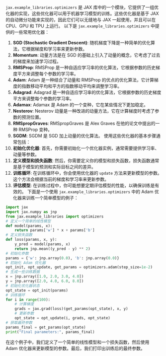 `jax.example_libraries.optimizers` 是 JAX 库中的一个模块，它提供了一组优化器的实现，这些优化器可以用于机器学习模型的训练。这些优化器是基于 JAX 的自动微分功能来实现的，因此它们可以无缝地与 JAX 一起使用，并且可以在 CPU、GPU 和 TPU 上运行。
以下是 `jax.example_libraries.optimizers` 中提供的一些常用优化器：
1. **SGD (Stochastic Gradient Descent)**: 随机梯度下降是一种简单的优化算法，它根据梯度和学习率来更新参数。
2. **Momentum**: 动量方法是在 SGD 的基础上引入了动量的概念，它考虑了过去的梯度来加速学习过程。
3. **RMSProp**: RMSProp 是一种自适应学习率的优化算法，它根据参数的历史梯度平方来调整每个参数的学习率。
4. **Adam**: Adam 是一种结合了动量和 RMSProp 的优点的优化算法，它计算梯度的指数移动平均和平方的指数移动平均来调整学习率。
5. **Adagrad**: Adagrad 是一种自适应学习率的优化算法，它根据参数的历史梯度平方来调整每个参数的学习率。
6. **Adamax**: Adamax 是 Adam 的一个变种，它在某些情况下更加稳定。
7. **Nesterov**: Nesterov 动量是一种改进的动量方法，它在计算梯度时考虑了参数的预测位置。
8. **RMSpropGraves**: RMSpropGraves 是 Alex Graves 在他的论文中提出的一种 RMSProp 变种。
9. **SGDM**: SGDM 是 SGD 加上动量的优化算法。
使用这些优化器的基本步骤通常包括：
1. **初始化优化器**: 首先，你需要初始化一个优化器实例，通常需要提供学习率、动量等参数。
2. **定义模型和损失函数**: 然后，你需要定义你的模型和损失函数，损失函数通常是基于模型的预测和实际目标之间的差异。
3. **训练循环**: 在训练循环中，你会使用优化器的 `update` 方法来更新模型的参数。这个方法会根据当前的梯度和学习率来更新参数。
4. **评估模型**: 在训练过程中，你可能想要定期评估模型的性能，以确保训练是有效的。
下面是一个使用 `jax.example_libraries.optimizers` 中的 Adam 优化器来训练一个简单模型的例子：
```python
import jax
import jax.numpy as jnp
from jax.example_libraries import optimizers
# 定义一个简单的线性模型
def model(params, x):
    return params['w'] * x + params['b']
# 定义损失函数
def loss(params, x, y):
    y_pred = model(params, x)
    return jnp.mean((y_pred - y) ** 2)
# 初始化参数
params = {'w': jnp.array(0.0), 'b': jnp.array(0.0)}
# 初始化 Adam 优化器
opt_init, opt_update, get_params = optimizers.adam(step_size=1e-2)
# 生成一些训练数据
x = jnp.array([1.0, 2.0, 3.0, 4.0])
y = jnp.array([2.0, 4.0, 6.0, 8.0])
# 初始化优化器状态
opt_state = opt_init(params)
# 训练循环
for i in range(100):
    # 计算梯度
    grads = jax.grad(loss)(get_params(opt_state), x, y)
    # 更新参数
    opt_state = opt_update(i, grads, opt_state)
# 获取最终参数
params_final = get_params(opt_state)
print("Final parameters:", params_final)
```
在这个例子中，我们定义了一个简单的线性模型和一个损失函数，然后使用 Adam 优化器来更新模型的参数。最后，我们打印出训练后的最终参数。
